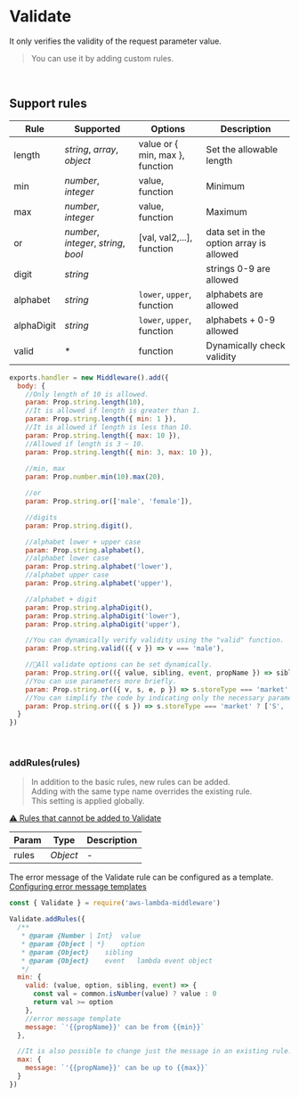 # Validate
It only verifies the validity of the request parameter value.
> You can use it by adding custom rules.   

&nbsp;

## Support rules

| Rule | Supported | Options | Description |
| --- | --- | --- | --- |
| length | *string*, *array*, *object* | value or { min, max }, function | Set the allowable length |
| min | *number*, *integer* | value, function | Minimum |
| max | *number*, *integer* | value, function | Maximum |
| or | *number*, *integer*, *string*, *bool* | [val, val2,...], function | data set in the option array is allowed |
| digit | *string* |  | strings 0-9 are allowed |
| alphabet | *string* | `lower`, `upper`, function | alphabets are allowed |
| alphaDigit | *string* | `lower`, `upper`, function | alphabets + 0-9 allowed |
| valid | * | function | Dynamically check validity |


```js
exports.handler = new Middleware().add({
  body: {
    //Only length of 10 is allowed.
    param: Prop.string.length(10),
    //It is allowed if length is greater than 1.
    param: Prop.string.length({ min: 1 }),
    //It is allowed if length is less than 10.
    param: Prop.string.length({ max: 10 }),
    //Allowed if length is 3 ~ 10.
    param: Prop.string.length({ min: 3, max: 10 }),
    
    //min, max
    param: Prop.number.min(10).max(20),

    //or
    param: Prop.string.or(['male', 'female']),

    //digits
    param: Prop.string.digit(),

    //alphabet lower + upper case
    param: Prop.string.alphabet(),
    //alphabet lower case
    param: Prop.string.alphabet('lower'),
    //alphabet upper case
    param: Prop.string.alphabet('upper'),

    //alphabet + digit
    param: Prop.string.alphaDigit(),
    param: Prop.string.alphaDigit('lower'),
    param: Prop.string.alphaDigit('upper'),

    //You can dynamically verify validity using the "valid" function.
    param: Prop.string.valid(({ v }) => v === 'male'),

    //🚀All validate options can be set dynamically.
    param: Prop.string.or(({ value, sibling, event, propName }) => sibling.storeType === 'market' ? ['S', 'L'] : ['S', 'M', 'L']),
    //You can use parameters more briefly.
    param: Prop.string.or(({ v, s, e, p }) => s.storeType === 'market' ? ['S', 'L'] : ['S', 'M', 'L']),
    //You can simplify the code by indicating only the necessary parameters.
    param: Prop.string.or(({ s }) => s.storeType === 'market' ? ['S', 'L'] : ['S', 'M', 'L'])
  }
})
```

&nbsp;

### addRules(rules)
> In addition to the basic rules, new rules can be added.   
> Adding with the same type name overrides the existing rule.   
> This setting is applied globally.   

[⚠️ Rules that cannot be added to Validate](RESERVED_PROPS.md)

| Param | Type | Description |
| --- | --- | --- |
| rules | *Object* | - |

The error message of the Validate rule can be configured as a template.   
[Configuring error message templates](MESSAGE.md)


```js
const { Validate } = require('aws-lambda-middleware')

Validate.addRules({
  /**
   * @param {Number | Int} 	value 
   * @param {Object | *} 	option 
   * @param {Object} 	sibling 
   * @param {Object} 	event   lambda event object 
   */
  min: {
    valid: (value, option, sibling, event) => {
      const val = common.isNumber(value) ? value : 0
      return val >= option
    },
    //error message template
    message: `'{{propName}}' can be from {{min}}`
  },

  //It is also possible to change just the message in an existing rule.
  max: {
    message: `'{{propName}}' can be up to {{max}}`
  }
})
```